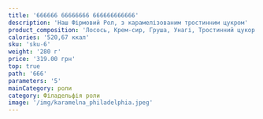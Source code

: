 ```yaml
---
title: '666666 66666666 666666666666'
description: 'Наш Фірмовий Рол, з карамелізованим тростинним цукром'
product_composition: 'Лосось, Крем-сир, Груша, Унагі, Тростинний цукор'
calories: '520,67 ккал'
sku: 'sku-6'
weight: '280 г'
price: '319.00 грн'
top: true
path: '666'
parameters: '5'
mainCategory: роли
category: Філадельфія роли
image: '/img/karamelna_philadelphia.jpeg'
---
```

